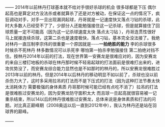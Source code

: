 ——
2014年以前林丹打球基本就不给对手很好杀球的机会 很多球都是下压 偶尔起高也是算定对方没法杀或者就算杀了还是对方被动，在保证这一点的情况下，疯狂调动对手，对手一旦出现漏洞起球，丹哥就是一记速度快又落点刁钻的杀球，此时大多数人已经受不了了，少部分人还能勉强接住这一记杀球，但是就算接住了回球质量一定不可能高（因为这一记杀球速度太快 落点太刁钻 ），丹哥连贯性很好马上就接连续杀球，这第二杀也是速度极快，落点刁钻，基本完全没法接了。我绝对林丹一直压制李宗伟的很重要一个原因就是----**一拍绝胜的能力** 李的杀球很多时候杀不死林丹 林多数情况可以杀死李 哪怕第一拍杀李勉强接住 第二拍绝对挡不住。按林丹2014年以前的打法，现在世界第一安赛龙是很难应对的，因为安赛龙的来自三楼钉地板的杀球在林丹那时候不轻易起球的打法面前是很难打出来的，进攻优势没了，而安赛龙综合能力显然也是不如那时的林丹的，所以安赛龙很难胜过2013年以前的林丹。但是2014年以后林丹的移动明显不如以前了，杀球也没以前杀伤力大了，这时多采用拉吊的打法而不是下压式的打法（因为这种打法节奏太快太消耗体力 需要极强的身体素质 丹哥那时候可能已经有点吃不消了）拉吊的打法是很难胜过安赛龙的，因为安赛龙防守面积太大 而且球一旦起高就很容易被一记重杀结束，所以14以后的林丹很难胜过安赛龙，总体来说是身体素质和打法的问题。对比真正巅峰期（2008奥运以后一直到2012年中），我认为林丹还是站在羽球界的巅峰。

——

